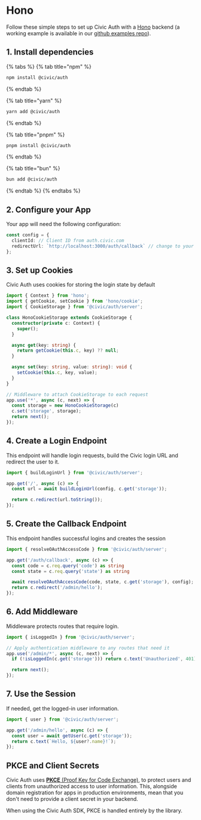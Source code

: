 # Hono

Follow these simple steps to set up Civic Auth with a [Hono](https://hono.dev/) backend (a working example is available in our [github examples repo](https://github.com/civicteam/civic-auth-examples/tree/main/packages/civic-auth/server/hono)).

## 1. Install dependencies

{% tabs %}
{% tab title="npm" %}
```bash
npm install @civic/auth
```
{% endtab %}

{% tab title="yarn" %}
```bash
yarn add @civic/auth
```
{% endtab %}

{% tab title="pnpm" %}
```bash
pnpm install @civic/auth
```
{% endtab %}

{% tab title="bun" %}
```bash
bun add @civic/auth
```
{% endtab %}
{% endtabs %}

## 2. Configure your App

Your app will need the following configuration:

```typescript
const config = {
  clientId: // Client ID from auth.civic.com
  redirectUrl: `http://localhost:3000/auth/callback` // change to your domain when deploying
};
```

## 3. Set up Cookies

Civic Auth uses cookies for storing the login state by default

```typescript
import { Context } from 'hono';
import { getCookie, setCookie } from 'hono/cookie';
import { CookieStorage } from '@civic/auth/server';

class HonoCookieStorage extends CookieStorage {
  constructor(private c: Context) {
    super();
  }

  async get(key: string) {
    return getCookie(this.c, key) ?? null;
  }

  async set(key: string, value: string): void {
    setCookie(this.c, key, value);
  }
}

// Middleware to attach CookieStorage to each request
app.use('*', async (c, next) => {
  const storage = new HonoCookieStorage(c)
  c.set('storage', storage);
  return next();
});
```

## 4. Create a Login Endpoint

This endpoint will handle login requests,  build the Civic login URL and redirect the user to it.

```typescript
import { buildLoginUrl } from '@civic/auth/server';

app.get('/', async (c) => {
  const url = await buildLoginUrl(config, c.get('storage'));

  return c.redirect(url.toString());
});
```

## 5. Create the Callback Endpoint

This endpoint handles successful logins and creates the session

```typescript
import { resolveOAuthAccessCode } from '@civic/auth/server';

app.get('/auth/callback', async (c) => {
  const code = c.req.query('code') as string
  const state = c.req.query('state') as string

  await resolveOAuthAccessCode(code, state, c.get('storage'), config);
  return c.redirect('/admin/hello');
});
```

## 6. Add Middleware

Middleware protects routes that require login.

```typescript
import { isLoggedIn } from '@civic/auth/server';

// Apply authentication middleware to any routes that need it
app.use('/admin/*', async (c, next) => {
  if (!isLoggedIn(c.get('storage'))) return c.text('Unauthorized', 401);

  return next();
});
```

## 7. Use the Session

If needed, get the logged-in user information.

```typescript
import { user } from '@civic/auth/server';

app.get('/admin/hello', async (c) => {
  const user = await getUser(c.get('storage'));
  return c.text(`Hello, ${user?.name}!`);
});
```

## PKCE and Client Secrets

Civic Auth uses [**PKCE** (Proof Key for Code Exchange)](https://oauth.net/2/pkce/), to protect users and clients from unauthorized access to user information. This, alongside domain registration for apps in production environments, mean that you don't need to provide a client secret in your backend.

When using the Civic Auth SDK, PKCE is handled entirely by the library.
